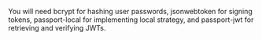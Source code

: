 You will need bcrypt for hashing user passwords, jsonwebtoken for signing tokens, passport-local for implementing local strategy, and passport-jwt for retrieving and verifying JWTs.